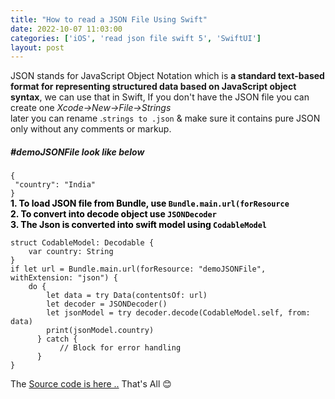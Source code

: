 ```yaml
---
title: "How to read a JSON File Using Swift"
date: 2022-10-07 11:03:00
categories: ['iOS', 'read json file swift 5', 'SwiftUI']
layout: post
---
```


<!-- wp:paragraph {"align":"left"} -->
<p class="has-text-align-left">JSON stands for JavaScript Object Notation which is <strong>a standard text-based format for representing structured data based on JavaScript object syntax</strong>, we can use that in Swift, If you don't have the JSON file you can create one<em> Xcode->New->File->Strings</em><br>later you can rename .<code>strings to .json</code> & make sure it contains pure JSON only without any comments or markup.


<!-- /wp:paragraph -->

<!-- wp:heading {"level":5} -->
<h5><mark style="background-color:rgba(0, 0, 0, 0)" class="has-inline-color has-ast-global-color-1-color">#</mark>demoJSONFile look like below</h5>
<!-- /wp:heading -->

<!-- wp:paragraph {"align":"left"} -->
<p class="has-text-align-left"><code>{  <br> "country": "India"<br>}</code><br><strong><mark style="background-color:rgba(0, 0, 0, 0)" class="has-inline-color has-ast-global-color-1-color">1. To load JSON file from Bundle,  use <code>Bundle.main.url(forResource</code> <br>2. To convert into decode object use <code>JSONDecoder</code><br>3. The Json is converted into swift model using <code>CodableModel</code></mark></strong>


<!-- /wp:paragraph -->

<!-- wp:code -->
<pre class="wp-block-code"><code lang="swift" class="language-swift">struct CodableModel: Decodable {
    var country: String
}
if let url = Bundle.main.url(forResource: "demoJSONFile", withExtension: "json") {
    do {
        let data = try Data(contentsOf: url)
        let decoder = JSONDecoder()
        let jsonModel = try decoder.decode(CodableModel.self, from: data)
        print(jsonModel.country)
      } catch {
           // Block for error handling
      }
}</code></pre>
<!-- /wp:code -->

<!-- wp:paragraph -->
The <a href="https://github.com/janeshsutharios/iOS_Tutorials/tree/main/ReadingJSONInSwift" target="_blank" rel="noopener">Source code is here ..</a> That's All 😊


<!-- /wp:paragraph -->